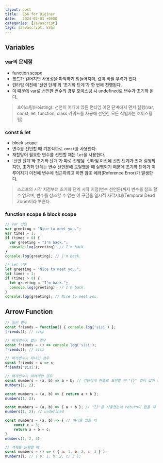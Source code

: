 ```yaml
---
layout: post
title:  ES6 for Biginer
date:   2024-02-01 +0900
categories: [Javascript]
tags: [Javascript, ES6]
---
```



## Variables

### var의 문제점

- function scope
- 코드가 길어지면 사용성을 파악하기 힘들어지며, 값이 바뀔 우려가 있다.
- 런타임 이전에 '선언 단계'와 '초기화 단계'가 한 번에 진행된다.
- 이 때문에 var로 선언한 변수의 경우 호이스팅 시 undefined로 변수가 초기화 된다.

> 호이스팅(Hoisting): 선언이 어디에 있든 런타임 이전 단계에서 먼저 실행(var, const, let, function, class 키워드를 사용해 선언한 모든 식별자는 호이스팅 됨)

### const & let

- block scope
- 변수를 선언할 때 기본적으로 `const`를 사용한다.
- 재할당이 필요한 변수를 선언할 때는 `let`을 사용한다.
- '선언 단계'와 초기화 단계'가 따로 진행됨. 런타임 이전에 선언 단계가 먼저 실행되지만, 초기화 단계는 변수 선언문에 도달했을 때 실행되기 때문에 초기화 단계가 이루어지기 이전에 변수에 접근하려고 하면 참조 에러(Reference Error)가 발생한다.

> 스코프의 시작 지점부터 초기화 단계 시작 지점(변수 선언문)까지 변수를 참조 할 수 없으며, 변수를 참조할 수 없는 이 구간을 일시적 사각지대(Temporal Dead Zone)이라 부른다.

### function scope & block scope

```javascript
// var 선언
var greeting = "Nice to meet you.";
var times = 1;
if (times > 0) {
  var greeting = "I'm back.";
  console.log(greeting); // I'm back.
}
console.log(greeting); // I'm back.

// let 선언
let greeting = "Nice to meet you.";
let times = 1;
if (times > 0) {
  let greeting = "I'm back.";
  console.log(greeting); // I'm back.
}
console.log(greeting); // Nice to meet you.
```


## Arrow Function

```javascript
// 일반 함수
const friends = function() { console.log('sisi') };
friends(); // sisi

// 매개변수가 없는 경우
const friends = () => console.log('sisi');
friends(); // sisi

// 매개변수가 하나인 경우
const friends = x => x;
friends('sisi');

// 매개변수가 여려개인 경우
const numbers = (a, b) => a + b; // 간단하게 한줄로 표현할 땐 "{}" 없이 값이 반환됩니다.
numbers(1, 2);

const numbers = (a, b) => { return a + b }; 
numbers(1, 2);

const numbers = (a, b) => { a + b }; // "{}"를 사용했는데 return이 없을 때 
numbers(1, 2); // undefined

const numbers = (a, b) => { // 여러줄 썼을 때
	const c = 3;
	return a + b + c;
}
numbers(1, 2, 3);

// 객체를 반환할 때
const numbers = () => ( { a: 1, b: 2, c: 3 } );
numbers(); // { a: 1, b: 2, c: 3 };
```